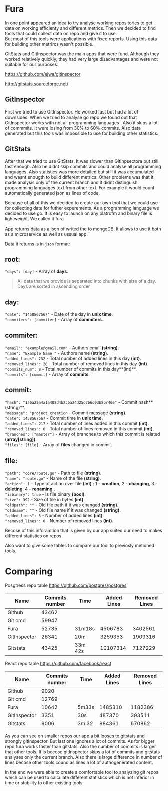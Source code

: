 Fura
===================

In one point appeared an idea to try analyse working repositories to get data on working efficienty and different metrics. Then we decided to find tools that could collect data on repo and give it to use.  
But most of this tools were applications with fixed reports. Using this data for building other metrircs wasn't possible.

GitStats and GitInspector was the main apps that were fund. Although they worked relatively quickly, they had very large disadvantages and were not suitable for our purposes.

https://github.com/ejwa/gitinspector

http://gitstats.sourceforge.net/

## GitInspector

First we tried to use GitInspector. He worked fast but had a lot of downsides. When we tried to analyse go repo we found out that GitInspector works with not all programming languages . Also it skips a lot of commmits. It were losing from 30% to 60% commits. Also data generated but this tools was impossible to use for building other statistics. 

## GitStats

After that we tried to use GitStats. It was slower than GitInpsectora but still fast enough. Also he didnt skip commits and could analyse all programming languages. Also statistics was more detailed but still it was accumulated and wasnt enougth to build different metrics.  Other problems was that it made analysis only of the current branch and it didnt distinguish programming languages text from other text. For example it would count automatically generated json as lines of code.

Because of all of this we decided to create our own tool that we could use for collecting date for futher experements. As a programming language we decided to use go. It is easy to launch on any platrofm and binary file is lightweight. 
We called it fura

App returns data as a json of writed the to mongoDB. It allows to use it both as a microservice as well as ussual app. 

Data it returns is in `json` format:


## root:
`"days": [day]`  - Array of **days**.

> All data that we provide is separated into chunks with size of a day. Days are sorted in ascending order 

## day:
`"date": "1458567567"` - Date of the day in **unix time**.  
`"commiters": [commiter]` - Array of **commiters**.  


## commiter: 
`"email": "example@gmail.com"` - Authors email **(string)**.  
`"name": "Example Name "`  -  Authors name **(string)**.  
`"added_lines": 232` - Total number of added lines in this day **(int)**.  
`"removed_lines": 20` - Total number of removed lines in this day **(int)**.  
`"commits_num": 8` - Total number of commits in this day**(int)**.  
`"commits": [commit]`  - Array of **commits**.  
   

## commit:
`"hash": "1a6a29a4a1a402d4b2c5a24d25d7b6d03b8br40e"` - Commit hash**(string)**.  
`"message": "project creation`  - Commit message **(string)**.  
`"date": 1458567567` - Commit time in **unix time**.  
`"added_lines": 217` - Total number of lines added in this commit **(int)**.  
`"removed_lines": 0` - Total number of lines removed in this commit **(int)**.  
`"branches": ["master"]` - Array of branches to which this commit is related **(array[string])**.  
`"files": [file]`  - Array of **files** changed in commit.  

## file:
 `"path": "core/route.go"` - Path to file **(string)**.  
`"name": "route.go"` - Name of the file **(string)**.  
`"action": 1` - Type of action over file **(int)** : 1 - **creation**, 2 - **changing**, 3 - **deleting**, 4 - **renaming** .  
 `"isbinary": true` - Is file binary **(bool)**.  
 `"size": 392` - Size of file in bytes **(int)**.  
 `"oldpath": ""` - Old file path if it was changed **(string)**.  
 `"oldname": ""` - Old file name if it was changed **(string)**.  
 `"added_lines": 5` - Number of added lines **(int)**.  
 `"removed_lines": 0` - Number of removed lines **(int)**.  

Becose of this inforamtion that is given by our app suited our need to makes different statistics on repos.  

Also want to give some tables to compare our tool to previosly metioned tools.

# Comparing

Posgtress repo table 
https://github.com/postgres/postgres

| **Name** | **Commits number**| **Time** | **Added Lines** | **Removed Lines** |
|------|---------|------|-----|------|
| Github | 43462  | |||
| Git cmd | 59947  ||||
| Fura  | 52735 |31m18s| 4506783 | 3402561 |
| GitInspector |  26341 | 20m|3259353|1909316|
| Gitstats | 43425 |33m 42s| 10107314 | 7127229 |


React repo table 
https://github.com/facebook/react

| **Name** | **Commits number**| **Time** | **Added Lines** | **Removed Lines** |
|------|---------|------|-----|------|
| Github | 9020  | |||
| Git cmd | 12769  ||||
| Fura  | 10642 |5m33s| 1485310 | 1182386 |
| GitInspector |3351 |30s|487370|393511|
| Gitstats | 9006 |3m 32| 884361 | 670862 |

As you can see on smaller repos our app a bit looses to gitstats and strongly gitInspector. But last one ignores a lot of commits. As for bigger repo fura works faster than gitstats. Also the number of commits is larger that other tools. It is becose gitInspector skips a lot of commits and gitstats analyses only the current branch.  Also there is large difference in number of lines becose other tools cound as lines a lot of authogenerated content. 

In the end we were able to create a comfortable tool to analyzing git repos which can be used to  calculate different statistics which is not inferior in time or stability to other existing tools. 
